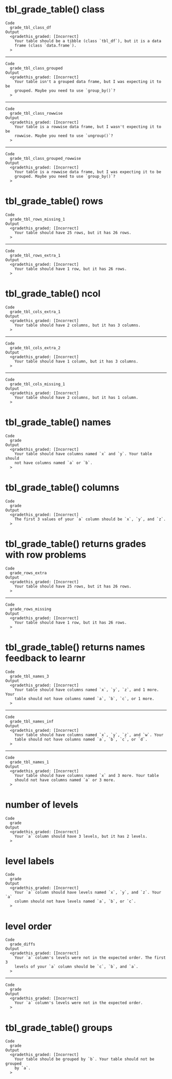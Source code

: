 # tbl_grade_table() class

    Code
      grade_tbl_class_df
    Output
      <gradethis_graded: [Incorrect]
        Your table should be a tibble (class `tbl_df`), but it is a data
        frame (class `data.frame`).
      >

---

    Code
      grade_tbl_class_grouped
    Output
      <gradethis_graded: [Incorrect]
        Your table isn't a grouped data frame, but I was expecting it to be
        grouped. Maybe you need to use `group_by()`?
      >

---

    Code
      grade_tbl_class_rowwise
    Output
      <gradethis_graded: [Incorrect]
        Your table is a rowwise data frame, but I wasn't expecting it to be
        rowwise. Maybe you need to use `ungroup()`?
      >

---

    Code
      grade_tbl_class_grouped_rowwise
    Output
      <gradethis_graded: [Incorrect]
        Your table is a rowwise data frame, but I was expecting it to be
        grouped. Maybe you need to use `group_by()`?
      >

# tbl_grade_table() rows

    Code
      grade_tbl_rows_missing_1
    Output
      <gradethis_graded: [Incorrect]
        Your table should have 25 rows, but it has 26 rows.
      >

---

    Code
      grade_tbl_rows_extra_1
    Output
      <gradethis_graded: [Incorrect]
        Your table should have 1 row, but it has 26 rows.
      >

# tbl_grade_table() ncol

    Code
      grade_tbl_cols_extra_1
    Output
      <gradethis_graded: [Incorrect]
        Your table should have 2 columns, but it has 3 columns.
      >

---

    Code
      grade_tbl_cols_extra_2
    Output
      <gradethis_graded: [Incorrect]
        Your table should have 1 column, but it has 3 columns.
      >

---

    Code
      grade_tbl_cols_missing_1
    Output
      <gradethis_graded: [Incorrect]
        Your table should have 2 columns, but it has 1 column.
      >

# tbl_grade_table() names

    Code
      grade
    Output
      <gradethis_graded: [Incorrect]
        Your table should have columns named `x` and `y`. Your table should
        not have columns named `a` or `b`.
      >

# tbl_grade_table() columns

    Code
      grade
    Output
      <gradethis_graded: [Incorrect]
        The first 3 values of your `a` column should be `x`, `y`, and `z`.
      >

# tbl_grade_table() returns grades with row problems

    Code
      grade_rows_extra
    Output
      <gradethis_graded: [Incorrect]
        Your table should have 25 rows, but it has 26 rows.
      >

---

    Code
      grade_rows_missing
    Output
      <gradethis_graded: [Incorrect]
        Your table should have 1 row, but it has 26 rows.
      >

# tbl_grade_table() returns names feedback to learnr

    Code
      grade_tbl_names_3
    Output
      <gradethis_graded: [Incorrect]
        Your table should have columns named `x`, `y`, `z`, and 1 more. Your
        table should not have columns named `a`, `b`, `c`, or 1 more.
      >

---

    Code
      grade_tbl_names_inf
    Output
      <gradethis_graded: [Incorrect]
        Your table should have columns named `x`, `y`, `z`, and `w`. Your
        table should not have columns named `a`, `b`, `c`, or `d`.
      >

---

    Code
      grade_tbl_names_1
    Output
      <gradethis_graded: [Incorrect]
        Your table should have columns named `x` and 3 more. Your table
        should not have columns named `a` or 3 more.
      >

# number of levels

    Code
      grade
    Output
      <gradethis_graded: [Incorrect]
        Your `a` column should have 3 levels, but it has 2 levels.
      >

# level labels

    Code
      grade
    Output
      <gradethis_graded: [Incorrect]
        Your `a` column should have levels named `x`, `y`, and `z`. Your `a`
        column should not have levels named `a`, `b`, or `c`.
      >

# level order

    Code
      grade_diffs
    Output
      <gradethis_graded: [Incorrect]
        Your `a` column's levels were not in the expected order. The first 3
        levels of your `a` column should be `c`, `b`, and `a`.
      >

---

    Code
      grade
    Output
      <gradethis_graded: [Incorrect]
        Your `a` column's levels were not in the expected order.
      >

# tbl_grade_table() groups

    Code
      grade
    Output
      <gradethis_graded: [Incorrect]
        Your table should be grouped by `b`. Your table should not be grouped
        by `a`.
      >

